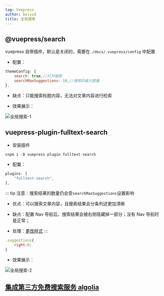 ```yaml
---
tag: Vuepress
author: beiysd
title: 全局搜索
---
```


## @vuepress/search

vuepress 自带插件，默认是关闭的，需要在<code>./docs/.vuepress/config</code> 中配置

- 配置：

```js
themeConfig: {
    search: true,//打开搜索
    searchMaxSuggestions: 10,//搜索的最大数量
},
```

- 缺点：只能搜索标题内容，无法对文章内容进行检索

- 效果展示：

![全局搜索-1](/assets/md-imgs/fulltext-search-01.png)

## vuepress-plugin-fulltext-search

- 安装插件

```js
cnpm i -D vuepress-plugin-fulltext-search
```

- 配置：

```js
plugins: [
    "fulltext-search",
],
```

::: tip
注意：搜索结果的数量仍会受<code>searchMaxSuggestions</code>设置影响

- 优点：可以搜索文章内容，且搜索结果会分条列述更加清晰

- 缺点：配置 Nav 导航后，搜索结果会被右侧隐藏掉一部分；没有 Nav 导航时是正常；

- 处理：[更改样式](/notes/50-Vuepress/样式更改.html)
  :::

```js
.suggestions{
    right:0;
}
```

- 效果展示：

![全局搜索-2](/assets/md-imgs/fulltext-search-02.png)

## [集成第三方免费搜索服务 algolia](https://blog.sofineday.com/vuepress-fulltext-search.html#%E9%9B%86%E6%88%90%E7%AC%AC%E4%B8%89%E6%96%B9%E5%85%8D%E8%B4%B9%E6%90%9C%E7%B4%A2%E6%9C%8D%E5%8A%A1-algolia)
